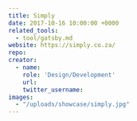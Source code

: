```yaml
---
title: Simply
date: 2017-10-16 10:00:00 +0000
related_tools:
  - tool/gatsby.md
website: https://simply.co.za/
repo:
creator:
  - name:
    role: 'Design/Development'
    url:
    twitter_username:
images:
  - "/uploads/showcase/simply.jpg"
---
```

